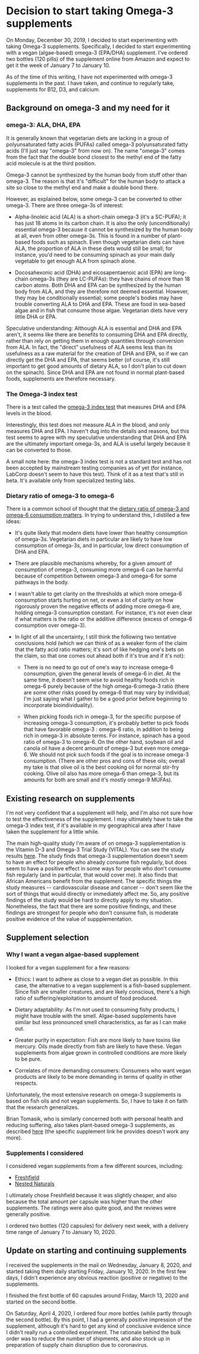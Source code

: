 # Decision to start taking Omega-3 supplements

On Monday, December 30, 2019, I decided to start experimenting with
taking Omega-3 supplements. Specifically, I decided to start
experimenting with a vegan (algae-based) omega-3 (EPA/DHA)
supplement. I've ordered two bottles (120 pills) of the supplement
online from Amazon and expect to get it the week of January 7 to
January 10.

As of the time of this writing, I have not experimented with omega-3
supplements in the past. I have taken, and continue to regularly take,
supplements for B12, D3, and calcium.

## Background on omega-3 and my need for it

### omega-3: ALA, DHA, EPA

It is generally known that vegetarian diets are lacking in a group of
polyunsaturated fatty acids (PUFAs) called omega-3 polyunsaturated
fatty acids (I'll just say "omega-3" from now on). The name "omega-3"
comes from the fact that the double bond closest to the methyl end of
the fatty acid molecule is at the third position.

Omega-3 cannot be synthesized by the human body from stuff other than
omega-3. The reason is that it's "difficult" for the human body to
attack a site so close to the methyl end and make a double bond there.

However, as explained below, some omega-3 can be converted to
other omega-3. There are three omega-3s of interest:

* Alpha-linoleic acid (ALA) is a short-chain omega-3 (it's a SC-PUFA);
  it has just 18 atoms in its carbon chain. It is also the only
  (unconditionally) essential omega-3 because it cannot be synthesized
  by the human body at all, even from other omega-3s. This is found in
  a number of plant-based foods such as spinach. Even though
  vegetarian diets can have ALA, the proportion of ALA in these diets
  would still be small; for instance, you'd need to be consuming
  spinach as your main daily vegetable to get enough ALA from spinach
  alone.

* Docosahexonic acid (DHA) and eicosapentaenoic acid (EPA) are
  long-chain omega-3s (they are LC-PUFAs): they have chains of more
  than 18 carbon atoms. Both DHA and EPA can be synthesized by the
  human body from ALA, and they are therefore not deemed
  essential. However, they may be conditionally essential; some
  people's bodies may have trouble converting ALA to DHA and
  EPA. These are food in sea-based algae and in fish that consume
  those algae. Vegetarian diets have very little DHA or EPA.

Speculative understanding: Although ALA is essential and DHA and EPA
aren't, it seems like there are benefits to consuming DHA and EPA
directly, rather than rely on getting them in enough quantities
through conversion from ALA. In fact, the "direct" usefulness of ALA
seems less than its usefulness as a raw material for the creation of
DHA and EPA, so if we can directly get the DHA and EPA, that seems
better (of course, it's still important to get good amounts of dietary
ALA, so I don't plan to cut down on the spinach). Since DHA and EPA
are not found in normal plant-based foods, supplements are therefore
necessary.

### The Omega-3 index test

There is a test called the [omega-3 index
test](https://omegaquant.com/what-is-the-omega-3-index/) that measures
DHA and EPA levels in the blood.

Interestingly, this test does not measure ALA in the blood, and only
measures DHA and EPA. I haven't dug into the details and reasons, but
this test seems to agree with my speculative understanding that DHA
and EPA are the ultimately important omega-3s, and ALA is useful
largely because it can be converted to those.

A small note here: the omega-3 index test is not a standard test and
has not been accepted by mainstream testing companies as of yet (for
instance, LabCorp doesn't seem to have this test). Think of it as a
test that's still in beta. It's available only from specialized
testing labs.

### Dietary ratio of omega-3 to omega-6

There is a common school of thought that the [dietary ratio of omega-3
and omega-6 consumption
matters](https://en.wikipedia.org/wiki/Fatty_acid_ratio_in_food). In
trying to understand this, I distilled a few ideas:

* It's quite likely that modern diets have lower than healthy
  consumption of omega-3s. Vegetarian diets in particular are likely
  to have low consumption of omega-3s, and in particular, low direct
  consumption of DHA and EPA.

* There are plausible mechanisms whereby, for a given amount of
  consumption of omega-3, consuming more omega-6 can be harmful
  because of competition between omega-3 and omega-6 for some pathways
  in the body.

* I wasn't able to get clarity on the thresholds at which more omega-6
  consumption starts hurting on net, or even a lot of clarity on how
  rigorously proven the negative effects of adding more omega-6 are,
  holding omega-3 consumption constant. For instance, it's not even
  clear if what matters is the ratio or the additive difference
  (excess of omega-6 consumption over omega-3).

* In light of all the uncertainty, I still think the following two
  tentative conclusions hold (which we can think of as a weaker form
  of the claim that the fatty acid ratio matters; it's sort of like
  hedging one's bets on the claim, so that one comes out ahead both if
  it's true and if it's not):

  * There is no need to go out of one's way to increase omega-6
    consumption, given the general levels of omega-6 in diet. At the
    same time, it doesn't seem wise to avoid healthy foods rich in
    omega-6 purely because of the high omega-6:omega-3 ratio (there
    are some other risks posed by omega-6 that may vary by individual;
    I'm just saying what I gather to be a good prior before beginning
    to incorporate bioindividuality).

  * When picking foods rich in omega-3, for the specific purpose of
    increasing omega-3 consumption, it's probably better to pick foods
    that have favorable omega-3 : omega-6 ratio, in addition to being
    rich in omega-3 in absolute terms. For instance, spinach has a
    good ratio of omega-3 to omega-6. On the other hand, soybean oil
    and canola oil have a decent amount of omega-3 but even more
    omega-6. We should not pick such foods if the goal is to increase
    omega-3 consumption. (There are other pros and cons of these oils;
    overall my take is that olive oil is the best cooking oil for
    normal stir-fry cooking. Olive oil also has more omega-6 than
    omega-3, but its amounts for both are small and it's mostly
    omega-9 MUFAs).

## Existing research on supplements

I'm not very confident that a supplement will help, and I'm also not
sure how to test the effectiveness of the supplement. I may ultimately
have to take the omega-3 index test, if it's available in my
geographical area after I have taken the supplement for a little
while.

The main high-quality study I'm aware of on omega-3 supplementation is
the Vitamin D-3 and Omega-3 Trial Study (VITAL). You can see the study
results [here](https://www.vitalstudy.org/findings.html). The study
finds that omega-3 supplementation doesn't seem to have an effect for
people who already consume fish regularly, but does seem to have a
positive effect in some ways for people who don't consume fish
regularly (and in particular, that would cover me). It also finds that
African Americans benefit from the supplement. The specific things the
study measures -- cardiovascular disease and cancer -- don't seem like
the sort of things that would directly or immediately affect me. So,
any positive findings of the study would be hard to directly apply to
my situation. Nonetheless, the fact that there are some positive
findings, and these findings are strongest for people who don't
consume fish, is moderate positive evidence of the value of
suppplementation.

## Supplement selection

### Why I want a vegan algae-based supplement

I looked for a vegan supplement for a few reasons:

* Ethics: I want to adhere as close to a vegan diet as possible. In
  this case, the alternative to a vegan supplement is a fish-based
  supplement. Since fish are smaller creatures, and are likely
  conscious, there's a high ratio of suffering/exploitation to amount
  of food produced.

* Dietary adaptability: As I'm not used to consuming fishy products, I
  might have trouble with the smell. Algae-based supplements have
  similar but less pronounced smell characteristics, as far as I can
  make out.

* Greater purity in expectation: Fish are more likely to have toxins
  like mercury. Oils made directly from fish are likely to have
  these. Vegan supplements from algae grown in controlled conditions
  are more likely to be pure.

* Correlates of more demanding consumers: Consumers who want vegan
  products are likely to be more demanding in terms of quality in
  other respects.

Unfortunately, the most extensive research on omega-3 supplements is
based on fish oils and not vegan supplements. So, I have to take it on
faith that the research generalizes.

Brian Tomasik, who is similarly concerned both with personal health
and reducing suffering, also takes plant-based omega-3 supplements, as
described
[here](https://briantomasik.com/some-health-rules-i-follow/#Omega_3_capsules)
(the specific supplement link he provides doesn't work any more).

### Supplements I considered

I considered vegan supplements from a few different sources,
including:

* [Freshfield](https://www.amazon.com/dp/B07H9GL3Y8/)
* [Nested Naturals](https://www.amazon.com/VEGAN-OMEGA-Supplement-Cardiovascular-Supplements/dp/B01MYE95BQ/)

I ultimately chose Freshfield because it was slightly cheaper, and
also because the total amount per capsule was higher than the other
supplements. The ratings were also quite good, and the reviews were
generally positive.

I ordered two bottles (120 capsules) for delivery next week, with a
delivery time range of January 7 to January 10, 2020.

## Update on starting and continuing supplements

I received the supplements in the mail on Wednesday, January 8, 2020,
and started taking them daily starting Friday, January 10, 2020. In
the first few days, I didn't experience any obvious reaction (positive
or negative) to the supplements.

I finished the first bottle of 60 capsules around Friday, March 13,
2020 and started on the second bottle.

On Saturday, April 4, 2020, I ordered four more bottles (while partly
through the second bottle). By this point, I had a generally positive
impression of the supplement, although it's hard to get any kind of
conclusive evidence since I didn't really run a controlled
experiment. The rationale behind the bulk order was to reduce the
number of shipments, and also stock up in preparation of supply chain
disruption due to coronavirus.
